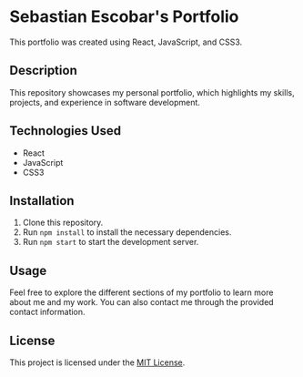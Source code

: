 # Sebastian Escobar's Portfolio

This portfolio was created using React, JavaScript, and CSS3.

## Description

This repository showcases my personal portfolio, which highlights my skills, projects, and experience in software development.

## Technologies Used

- React
- JavaScript
- CSS3

## Installation

1. Clone this repository.
2. Run `npm install` to install the necessary dependencies.
3. Run `npm start` to start the development server.

## Usage

Feel free to explore the different sections of my portfolio to learn more about me and my work. You can also contact me through the provided contact information.

## License

This project is licensed under the [MIT License](LICENSE).

